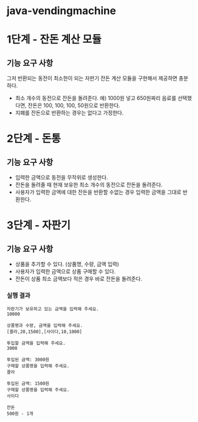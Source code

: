 # java-vendingmachine

# 1단계 - 잔돈 계산 모듈

## 기능 요구 사항

그저 반환되는 동전이 최소한이 되는 자판기 잔돈 계산 모듈을 구현해서 제공하면 충분하다.

- 최소 개수의 동전으로 잔돈을 돌려준다. 예) 1000원 넣고 650원짜리 음료를 선택했다면, 잔돈은 100, 100, 100, 50원으로 반환한다.
- 지폐를 잔돈으로 반환하는 경우는 없다고 가정한다.

# 2단계 - 돈통

## 기능 요구 사항

- 입력한 금액으로 동전을 무작위로 생성한다.
- 잔돈을 돌려줄 때 현재 보유한 최소 개수의 동전으로 잔돈을 돌려준다.
- 사용자가 입력한 금액에 대한 잔돈을 반환할 수없는 경우 입력한 금액을 그대로 반환한다.

# 3단계 - 자판기

## 기능 요구 사항

- 상품을 추가할 수 있다. (상품명, 수량, 금액 입력)
- 사용자가 입력한 금액으로 상품 구매할 수 있다.
- 잔돈이 상품 최소 금액보다 적은 경우 바로 잔돈을 돌려준다.

### 실행 결과

```
자판기가 보유하고 있는 금액을 입력해 주세요.
10000

상품명과 수량, 금액을 입력해 주세요.
[콜라,20,1500],[사이다,10,1000]

투입할 금액을 입력해 주세요.
3000

투입된 금액: 3000원
구매할 상품명을 입력해 주세요.
콜라

투입된 금액: 1500원
구매할 상품명을 입력해 주세요.
사이다

잔돈
500원 - 1개
```